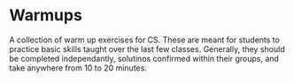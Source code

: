 # Warmups

A collection of warm up exercises for CS. These are meant for students to practice basic skills taught over the last few classes. Generally, they should be completed independantly, solutinos confirmed within their groups, and take anywhere from 10 to 20 minutes.
